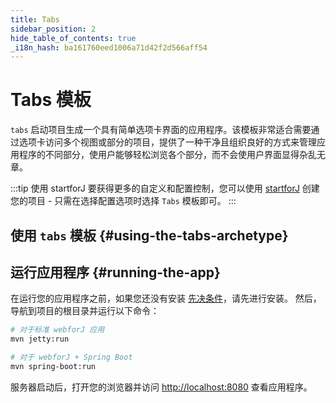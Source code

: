 ```yaml
---
title: Tabs
sidebar_position: 2
hide_table_of_contents: true
_i18n_hash: ba161760eed1006a71d42f2d566aff54
---
```

<Head>
  <style>{`
  .container {
    max-width: 65em !important;
  }
  `}</style>
</Head>

# Tabs 模板

`tabs` 启动项目生成一个具有简单选项卡界面的应用程序。该模板非常适合需要通过选项卡访问多个视图或部分的项目，提供了一种干净且组织良好的方式来管理应用程序的不同部分，使用户能够轻松浏览各个部分，而不会使用户界面显得杂乱无章。

:::tip 使用 startforJ
要获得更多的自定义和配置控制，您可以使用 [startforJ](https://docs.webforj.com/startforj/) 创建您的项目 - 只需在选择配置选项时选择 `Tabs` 模板即可。
:::

## 使用 `tabs` 模板 {#using-the-tabs-archetype}

<ComponentArchetype
project="tabs"
/>

## 运行应用程序 {#running-the-app}

在运行您的应用程序之前，如果您还没有安装 [先决条件](../../introduction/prerequisites)，请先进行安装。
然后，导航到项目的根目录并运行以下命令：

```bash
# 对于标准 webforJ 应用
mvn jetty:run

# 对于 webforJ + Spring Boot
mvn spring-boot:run
```

服务器启动后，打开您的浏览器并访问 [http://localhost:8080](http://localhost:8080) 查看应用程序。
